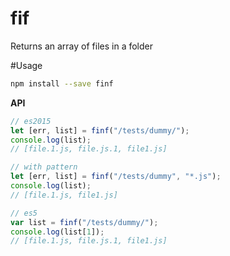 # fif
Returns an array of files in a folder

#Usage
```bash
npm install --save finf
```

**API**
```javascript
// es2015
let [err, list] = finf("/tests/dummy/");
console.log(list);
// [file.1.js, file.js.1, file1.js]

// with pattern
let [err, list] = finf("/tests/dummy", "*.js");
console.log(list);
// [file.1.js, file1.js]

// es5
var list = finf("/tests/dummy/");
console.log(list[1]);
// [file.1.js, file.js.1, file1.js]
```

